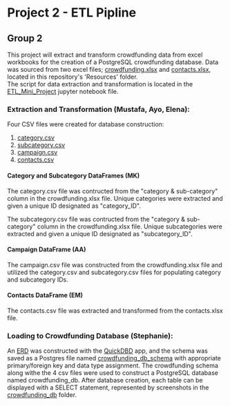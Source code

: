# Project 2 - ETL Pipline
## Group 2

This project will extract and transform crowdfunding data from excel workbooks for the creation of a PostgreSQL crowdfunding database.
Data was sourced from two excel files; [crowdfunding.xlsx](Resources/crowdfunding.xlsx) and [contacts.xlsx](Resources/contacts.xlsx), located in this repository's 'Resources' folder.  
The script for data extraction and transformation is located in the [ETL_Mini_Project](ETL_Mini_Project_AAfolabi_MKhan_EMaksimova_SLaBelle.ipynb) jupyter notebook file. 

### Extraction and Transformation (Mustafa, Ayo, Elena):

Four CSV files were created for database construction:
1. [category.csv](Resources/category.csv) 
2. [subcategory.csv](Resources/subcategory.csv) 
3. [campaign.csv](Resources/campaign.csv) 
4. [contacts.csv](Resources/contacts.csv) 
   
#### Category and Subcategory DataFrames (MK)
The category.csv file was contructed from the "category & sub-category" column in the crowdfunding.xlsx file.  Unique categories were extracted and given a unique ID designated as "category_ID".  

The subcategory.csv file was contructed from the "category & sub-category" column in the crowdfunding.xlsx file.  Unique subcategories were extracted and given a unique ID designated as "subcategory_ID".  

#### Campaign DataFrame (AA)
The campaign.csv file was constructed from the crowdfunding.xlsx file and utilized the category.csv and subcategory.csv files for populating category and subcategory IDs.  

#### Contacts DataFrame (EM)
The contacts.csv file was extracted and transformed from the contacts.xlsx file.  

### Loading to Crowdfunding Database (Stephanie):

An [ERD](Resources/ERD,png) was constructed with the [QuickDBD](https://www.quickdatabasediagrams.com/) app, and the schema was saved as a Postgres file named [crowdfunding_db_schema](crowdfunding_db_schema.sql) with appropriate primary/foreign key and data type assignment.
The crowdfunding schema along withe the 4 csv files were used to construct a PostgreSQL database named crowdfunding_db.  After database creation, each table can be displayed with a SELECT statement, represented by screenshots in the [crowdfunding_db](crowdfunding_db) folder.

